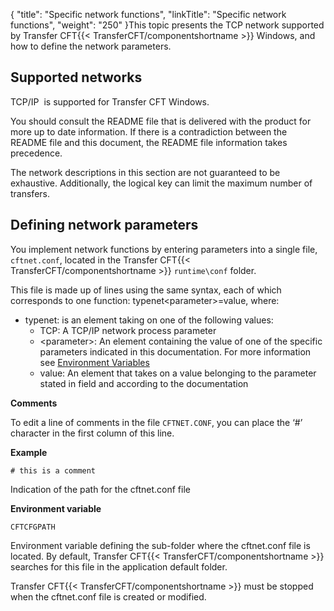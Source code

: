 {
    "title": "Specific  network functions",
    "linkTitle": "Specific network functions",
    "weight": "250"
}This topic presents the TCP network supported by Transfer CFT{{< TransferCFT/componentshortname  >}} Windows,
and how to define the network parameters.

<span id="Supported_networks"></span>

## Supported networks

TCP/IP  is supported for Transfer
CFT Windows.

You
should consult the README file that is delivered with the product for
more up to date information. If there is a contradiction between the README
file and this document, the README file information takes precedence.

The network descriptions in this section are not guaranteed to be exhaustive.
Additionally, the logical key can limit the maximum number of transfers.

<span id="Defining_network_parameters"></span>

## Defining network parameters

You implement network functions by entering parameters into
a single file, `cftnet.conf`, located in the Transfer CFT{{< TransferCFT/componentshortname  >}} `runtime\conf`
folder.

This file is made up of lines using the same syntax, each
of which corresponds to one function: typenet&lt;parameter>=value,
where:

- typenet:
    is an element taking on one of the following values:
    -   TCP:
        A TCP/IP network process parameter
    -   &lt;parameter>: An element containing the value of one of the specific parameters indicated
        in this documentation. For more information see [Environment
        Variables](../../specific_system_functions/env_variables_and_specific_parms)
    -   value: An element that takes on a value belonging to the parameter stated
        in field and according to the documentation

****Comments****

To edit a line of comments in the file `CFTNET.CONF`, you can
place the ‘#’ character in the first column of this line.

****Example****

`# this is a comment`

Indication of the path for the cftnet.conf
file

****Environment variable****

`CFTCFGPATH`

Environment variable defining the sub-folder where the cftnet.conf
file is located. By default, Transfer CFT{{< TransferCFT/componentshortname  >}} searches for this file in the
application default folder.

Transfer CFT{{< TransferCFT/componentshortname  >}} must be stopped when the cftnet.conf file is
created or modified.
